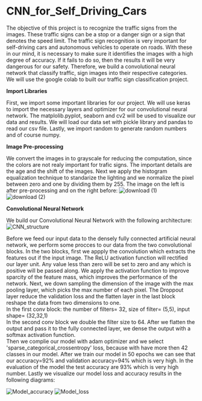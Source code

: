 # CNN_for_Self_Driving_Cars

The objective of this project is to recognize the traffic signs from the images. These traffic signs can be a stop or a danger sign or a sign that denotes the speed limit. The traffic sign recognition is very important for self-driving cars and autonomous vehicles to operate on roads.
With these in our mind, it is necessary to make sure it identifies the images with a high degree of accuracy. If it fails to do so, then the results it will be very dangerous for our safety.
Therefore, we build a convolutional neural network that classify traffic, sign images into their respective categories. We will use the google colab to built our traffic sign classification project.

**Import Libraries**

First, we import some important libraries for our project. We will use keras to import the necessary layers and optimizer for our convolutional neural network.
The matplolib.pyplot, seaborn and cv2 will be used to visualize our data and results. We will load our data set with pickle library and pandas to read our csv file.
Lastly, we import random to generate random numbers and of course numpy.

**Image Pre-processing**

We convert the images in to grayscale for reducing the computation, since the colors are not realy important for trafic signs. The important details are the age and the shift of the images. Next we apply the histogram equalization technique to standarize the lighting and we normalize the pixel between zero and one by dividing them by 255. The image on the left is after pre-processing and on the right before:
![download (1)](https://user-images.githubusercontent.com/128620549/236262819-4c87beaa-f2ed-4345-87bb-b128d9f470ba.png)
![download (2)](https://user-images.githubusercontent.com/128620549/236262791-4a469a2f-32dd-445b-9602-3908b8007674.png)

**Convolutional Neural Network**

We build our Convolutional Neural Network with the following architecture:
![CNN_structure](https://user-images.githubusercontent.com/128620549/236953596-1af9a80b-befc-4441-9e1d-d43c53b01055.png)

Before we feed our input data to the densely fully connected artificial neural network, we perform some procces to our data from the two convolutional blocks. In the two blocks, first we appply the convolution which extracts the  features out if the input image. The ReLU activation function will rectified our layer unit. Any value less than zero will be set to zero and any which is positive will be passed along. We apply the activation function to improve sparcity of the feature mass, which improves the performance of the network. Next, we down sampling the dimension of the image with the max pooling layer, which picks the max number of each pixel. The Droppout layer reduce the validation loss and the flatten layer in the last block reshape the data from two dimensions to one.\
In the first conv block: the number of filters= 32, size of filter= (5,5), input shape= (32,32,1)\
In the second conv block we double the filter size to 64. After we flatten the output and pass it to the fully connected layer, we dense the output with a softmax activation function.
\
Then we complie our model with adam optimizer and we select 'sparse_categorical_crossentropy' loss, because with have more then 42 classes in our model. After we train our model in 50 epochs we can see that our accuracy=92% and validation accuracy=94% which is very high. In the evaluation of the model the test accuracy are 93% which is very high number. Lastly we visualize our model loss and accuracy results in the following diagrams:

![Model_accuracy](https://user-images.githubusercontent.com/128620549/236963619-7a1b4128-6cdd-40af-a0cb-4bc79ba6e45d.png)
![Model_loss](https://user-images.githubusercontent.com/128620549/236963622-ff3c29f6-6887-4874-99a0-5e54acf7601d.png)
